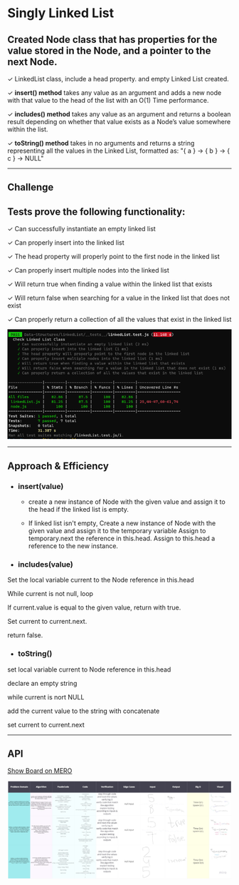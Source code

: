 # Singly Linked List
<!-- Short summary or background information -->

## Created Node class that has properties for the value stored in the Node, and a pointer to the next Node.

&check;  LinkedList class, include a head property. and empty Linked List created.

&check;  **insert() method** 
takes any value as an argument and adds a new node with that value to the head of the list with an O(1) Time performance.

&check;  **includes() method** takes any value as an argument and returns a boolean result depending on whether that value exists as a Node’s value somewhere within the list.

&check;  **toString() method** 
takes in no arguments and returns a string representing all the values in the Linked List, formatted as:
"{ a } -> { b } -> { c } -> NULL"



***

## Challenge

## Tests prove the following functionality:

&check; Can successfully instantiate an empty linked list

&check; Can properly insert into the linked list

&check; The head property will properly point to the first node in the linked list

&check; Can properly insert multiple nodes into the linked list

&check; Will return true when finding a value within the linked list that exists

&check; Will return false when searching for a value in the linked list that does not exist

&check; Can properly return a collection of all the values that exist in the linked list

![](./linkedListTest.png)

***


## Approach & Efficiency

- ### insert(value)

   - create a new instance of Node with the given value and assign it to the head if the linked list is empty.


   - If linked list isn't empty, Create a new instance of Node with the given value and assign it to the temporary variable
Assign to temporary.next the reference in this.head.
Assign to this.head a reference to the new instance.




- ### includes(value)

Set the local variable current to the Node reference in this.head

While current is not null, loop

If current.value is equal to the given value, return with true.

Set current to current.next.

return false.


- ### toString()

set local variable current to Node reference in this.head

declare an empty string

while current is nort NULL

add the current value to the string with concatenate

set current to current.next

***

## API

[Show Board on MERO](https://miro.com/welcomeonboard/hWMltNg2K7jA0YBOgTiBp5itbvCPnhNmYe4i0IIK5GnOK211bP7J5C9tRaJ8n9Ro)

![](api.jpg)

